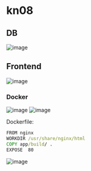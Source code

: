 # kn08

## DB

![image](https://github.com/Noah8820/m347_2024/assets/113603845/4eccd549-ad3f-4028-9ae1-c59f0ab58736)

## Frontend

![image](https://github.com/Noah8820/m347_2024/assets/113603845/4e92673c-536a-4a53-a9f1-93cf914d60c4)


### Docker

![image](https://github.com/Noah8820/m347_2024/assets/113603845/737bcb0a-cbc0-4e1a-aaeb-5a5819c8f65a)
![image](https://github.com/Noah8820/m347_2024/assets/113603845/394ee19c-3162-4fbf-8d66-75eaf8491c02)

Dockerfile:
```cmd
FROM nginx
WORKDIR /usr/share/nginx/html
COPY app/build/ .
EXPOSE 	80
```

![image](https://github.com/Noah8820/m347_2024/assets/113603845/75dea1a5-a7f0-4e33-b236-b64c790a9fb5)

